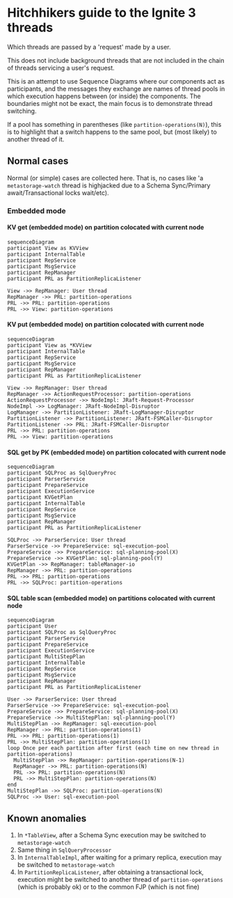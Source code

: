 # Hitchhikers guide to the Ignite 3 threads

Which threads are passed by a 'request' made by a user.

This does not include background threads that are not included in the chain of threads servicing a user's request.

This is an attempt to use Sequence Diagrams where our components act as participants, and the messages they exchange are names of thread pools in which execution happens between (or inside) the components. The boundaries might not be exact, the main focus is to demonstrate thread switching.

If a pool has something in parentheses (like `partition-operations(N)`), this is to highlight that a switch happens to the same pool, but (most likely) to another thread of it.

## Normal cases

Normal (or simple) cases are collected here. That is, no cases like 'a `metastorage-watch` thread is highjacked due to a Schema Sync/Primary await/Transactional locks wait/etc).

### Embedded mode

#### KV get (embedded mode) on partition colocated with current node

```mermaid
sequenceDiagram
participant View as KVView
participant InternalTable
participant RepService
participant MsgService
participant RepManager
participant PRL as PartitionReplicaListener

View ->> RepManager: User thread
RepManager ->> PRL: partition-operations
PRL ->> PRL: partition-operations
PRL ->> View: partition-operations
```

#### KV put (embedded mode) on partition colocated with current node

```mermaid
sequenceDiagram
participant View as *KVView
participant InternalTable
participant RepService
participant MsgService
participant RepManager
participant PRL as PartitionReplicaListener

View ->> RepManager: User thread
RepManager ->> ActionRequestProcessor: partition-operations
ActionRequestProcessor ->> NodeImpl: JRaft-Request-Processor
NodeImpl ->> LogManager: JRaft-NodeImpl-Disruptor
LogManager ->> PartitionListener: JRaft-LogManager-Disruptor
PartitionListener ->> PartitionListener: JRaft-FSMCaller-Disruptor
PartitionListener ->> PRL: JRaft-FSMCaller-Disruptor
PRL ->> PRL: partition-operations
PRL ->> View: partition-operations
```

#### SQL get by PK (embedded mode) on partition colocated with current node

```mermaid
sequenceDiagram
participant SQLProc as SqlQueryProc
participant ParserService
participant PrepareService
participant ExecutionService
participant KVGetPlan
participant InternalTable
participant RepService
participant MsgService
participant RepManager
participant PRL as PartitionReplicaListener

SQLProc ->> ParserService: User thread
ParserService ->> PrepareService: sql-execution-pool
PrepareService ->> PrepareService: sql-planning-pool(X)
PrepareService ->> KVGetPlan: sql-planning-pool(Y)
KVGetPlan ->> RepManager: tableManager-io
RepManager ->> PRL: partition-operations
PRL ->> PRL: partition-operations
PRL ->> SQLProc: partition-operations
```

#### SQL table scan (embedded mode) on partitions colocated with current node

```mermaid
sequenceDiagram
participant User
participant SQLProc as SqlQueryProc
participant ParserService
participant PrepareService
participant ExecutionService
participant MultiStepPlan
participant InternalTable
participant RepService
participant MsgService
participant RepManager
participant PRL as PartitionReplicaListener

User ->> ParserService: User thread
ParserService ->> PrepareService: sql-execution-pool
PrepareService ->> PrepareService: sql-planning-pool(X)
PrepareService ->> MultiStepPlan: sql-planning-pool(Y)
MultiStepPlan ->> RepManager: sql-execution-pool
RepManager ->> PRL: partition-operations(1)
PRL ->> PRL: partition-operations(1)
PRL ->> MultiStepPlan: partition-operations(1)
loop Once per each partition after first (each time on new thread in partition-operations)
  MultiStepPlan ->> RepManager: partition-operations(N-1)
  RepManager ->> PRL: partition-operations(N)
  PRL ->> PRL: partition-operations(N)
  PRL ->> MultiStepPlan: partition-operations(N)
end
MultiStepPlan ->> SQLProc: partition-operations(N)
SQLProc ->> User: sql-execution-pool
```

## Known anomalies

 1. In `*TableView`, after a Schema Sync execution may be switched to `metastorage-watch`
 2. Same thing in `SqlQueryProcessor`
 3. In `InternalTableImpl`, after waiting for a primary replica, execution may be switched to `metastorage-watch`
 4. In `PartitionReplicaListener`, after obtaining a transactional lock, execution might be switched to another thread of `partition-operations` (which is probably ok) or to the common FJP (which is not fine)
